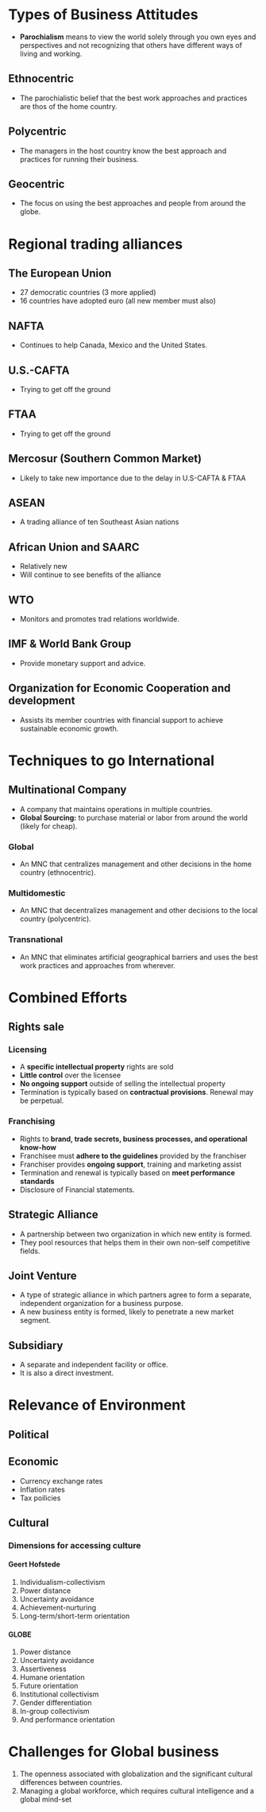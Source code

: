 # Types of Business Attitudes
- **Parochialism** means to view the world solely through you own eyes and perspectives and not recognizing that others have different ways of living and working.
## Ethnocentric
- The parochialistic belief that the best work approaches and practices are thos of the home country.
## Polycentric
- The managers in the host country know the best approach and practices for running their business.
## Geocentric
- The focus on using the best approaches and people from around the globe.

# Regional trading alliances
## The European Union
- 27 democratic countries (3 more applied)
- 16 countries have adopted euro (all new member must also)
## NAFTA
- Continues to help Canada, Mexico and the United States.
## U.S.-CAFTA
- Trying to get off the ground
## FTAA
- Trying to get off the ground
## Mercosur (Southern Common Market)
- Likely to take new importance due to the delay in U.S-CAFTA & FTAA
## ASEAN
- A trading alliance of ten Southeast Asian nations
## African Union and SAARC
- Relatively new
- Will continue to see benefits of the alliance
## WTO
- Monitors and promotes trad relations worldwide.
## IMF & World Bank Group 
- Provide monetary support and advice.
## Organization for Economic Cooperation and development
- Assists its member countries with financial support to achieve sustainable economic growth.

# Techniques to go International
## Multinational Company
- A company that maintains operations in multiple countries.
- **Global Sourcing:** to purchase material or labor from around the world (likely for cheap).
### Global 
- An MNC that centralizes management and other decisions in the home country (ethnocentric).
### Multidomestic 
- An MNC that decentralizes management and other decisions to the local country (polycentric). 
### Transnational
- An MNC that eliminates artificial geographical barriers and uses the best work practices and approaches from wherever.

# Combined Efforts
## Rights sale
### Licensing
- A **specific intellectual property** rights are sold
- **Little control** over the licensee
- **No ongoing support** outside of selling the intellectual property
- Termination is typically based on **contractual provisions**. Renewal may be perpetual.
### Franchising
- Rights to **brand, trade secrets, business processes, and operational know-how**
- Franchisee must **adhere to the guidelines** provided by the franchiser
- Franchiser provides **ongoing support**, training and marketing assist
- Termination and renewal is typically based on **meet performance standards**
- Disclosure of Financial statements.

## Strategic Alliance
- A partnership between two organization in which new entity is formed.
- They pool resources that helps them in their own non-self competitive fields.
## Joint Venture
- A type of strategic alliance in which partners agree to form a separate, independent organization for a business purpose.
- A new business entity is formed, likely to penetrate a new market segment.

## Subsidiary 
- A separate and independent facility or office.
- It is also a direct investment.

# Relevance of Environment 
## Political
## Economic
- Currency exchange rates
- Inflation rates
- Tax poilicies
## Cultural
### Dimensions for accessing culture
#### Geert Hofstede
1. Individualism-collectivism
2. Power distance
3. Uncertainty avoidance
4. Achievement-nurturing
5. Long-term/short-term orientation
#### GLOBE
1. Power distance
2. Uncertainty avoidance
3. Assertiveness
4. Humane orientation
5. Future orientation
6. Institutional collectivism
7. Gender differentiation
8. In-group collectivism
9. And performance orientation

# Challenges for Global business
1. The openness associated with globalization and the significant cultural differences between countries.
2. Managing a global workforce, which requires cultural intelligence and a global mind-set